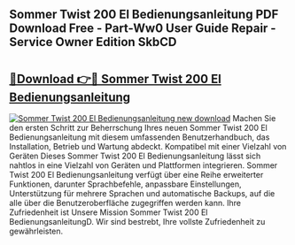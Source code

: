 ## Sommer Twist 200 El Bedienungsanleitung PDF Download Free - Part-Ww0 User Guide Repair - Service Owner Edition SkbCD

# <h2><a href="http://df3dycg.blite.top/?on=Sommer+Twist+200+El+Bedienungsanleitung">🔗Download 👉🔴 Sommer Twist 200 El Bedienungsanleitung</a></h2>

[![Sommer Twist 200 El Bedienungsanleitung new download](https://i.imgur.com/lujVjoI.png)](http://df3dycg.blite.top/?on=Sommer+Twist+200+El+Bedienungsanleitung)
Machen Sie den ersten Schritt zur Beherrschung Ihres neuen Sommer Twist 200 El Bedienungsanleitung mit diesem umfassenden Benutzerhandbuch, das Installation, Betrieb und Wartung abdeckt. Kompatibel mit einer Vielzahl von Geräten Dieses Sommer Twist 200 El Bedienungsanleitung lässt sich nahtlos in eine Vielzahl von Geräten und Plattformen integrieren. Sommer Twist 200 El Bedienungsanleitung verfügt über eine Reihe erweiterter Funktionen, darunter Sprachbefehle, anpassbare Einstellungen, Unterstützung für mehrere Sprachen und automatische Backups, auf die alle über die Benutzeroberfläche zugegriffen werden kann. Ihre Zufriedenheit ist Unsere Mission Sommer Twist 200 El BedienungsanleitungD. Wir sind bestrebt, Ihre vollste Zufriedenheit zu gewährleisten.
